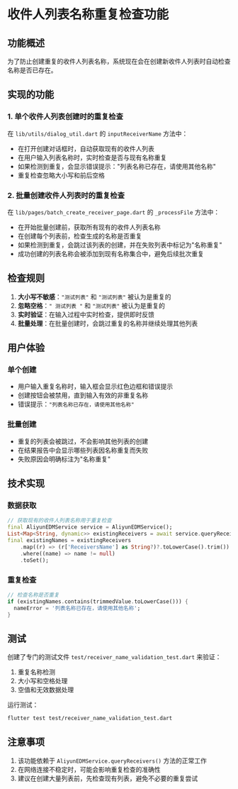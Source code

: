 # 收件人列表名称重复检查功能

## 功能概述

为了防止创建重复的收件人列表名称，系统现在会在创建新收件人列表时自动检查名称是否已存在。

## 实现的功能

### 1. 单个收件人列表创建时的重复检查

在 `lib/utils/dialog_util.dart` 的 `inputReceiverName` 方法中：

- 在打开创建对话框时，自动获取现有的收件人列表
- 在用户输入列表名称时，实时检查是否与现有名称重复
- 如果检测到重复，会显示错误提示："列表名称已存在，请使用其他名称"
- 重复检查忽略大小写和前后空格

### 2. 批量创建收件人列表时的重复检查

在 `lib/pages/batch_create_receiver_page.dart` 的 `_processFile` 方法中：

- 在开始批量创建前，获取所有现有的收件人列表名称
- 在创建每个列表前，检查生成的名称是否重复
- 如果检测到重复，会跳过该列表的创建，并在失败列表中标记为"名称重复"
- 成功创建的列表名称会被添加到现有名称集合中，避免后续批次重复

## 检查规则

1. **大小写不敏感**：`"测试列表"` 和 `"测试列表"` 被认为是重复的
2. **忽略空格**：`" 测试列表 "` 和 `"测试列表"` 被认为是重复的
3. **实时验证**：在输入过程中实时检查，提供即时反馈
4. **批量处理**：在批量创建时，会跳过重复的名称并继续处理其他列表

## 用户体验

### 单个创建
- 用户输入重复名称时，输入框会显示红色边框和错误提示
- 创建按钮会被禁用，直到输入有效的非重复名称
- 错误提示：`"列表名称已存在，请使用其他名称"`

### 批量创建
- 重复的列表会被跳过，不会影响其他列表的创建
- 在结果报告中会显示哪些列表因名称重复而失败
- 失败原因会明确标注为"名称重复"

## 技术实现

### 数据获取
```dart
// 获取现有的收件人列表名称用于重复检查
final AliyunEDMService service = AliyunEDMService();
List<Map<String, dynamic>> existingReceivers = await service.queryReceivers();
final existingNames = existingReceivers
    .map((r) => (r['ReceiversName'] as String?)?.toLowerCase().trim())
    .where((name) => name != null)
    .toSet();
```

### 重复检查
```dart
// 检查名称是否重复
if (existingNames.contains(trimmedValue.toLowerCase())) {
  nameError = '列表名称已存在，请使用其他名称';
}
```

## 测试

创建了专门的测试文件 `test/receiver_name_validation_test.dart` 来验证：

1. 重复名称检测
2. 大小写和空格处理
3. 空值和无效数据处理

运行测试：
```bash
flutter test test/receiver_name_validation_test.dart
```

## 注意事项

1. 该功能依赖于 `AliyunEDMService.queryReceivers()` 方法的正常工作
2. 在网络连接不稳定时，可能会影响重复检查的准确性
3. 建议在创建大量列表前，先检查现有列表，避免不必要的重复尝试 
